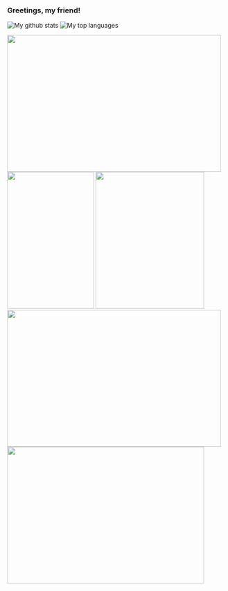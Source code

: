 ### Greetings, my friend!

![My github stats](https://github-readme-stats.vercel.app/api?username=Burconst&show_icons=true)
![My top languages](https://github-readme-stats.vercel.app/api/top-langs/?username=Burconst&layout=compact&theme=black)

<img src="https://media1.tenor.com/images/1444ef4b26fccbb7a13ac7ae4ffdef4c/tenor.gif?itemid=18992447" width="493" height="316" /> <img src="https://media1.tenor.com/images/9fe5807c314b185eb565dd74f67892a2/tenor.gif?itemid=8042854" width="200" height="316" /> <img src="https://media1.tenor.com/images/3f26a294ea6ee308b72e79062a0604fd/tenor.gif?itemid=12038620" width="250" height="316" />
<img src="https://media2.giphy.com/media/JVglf7QjxaZZM2tjfB/giphy.gif" width="493" height="316" /> <img src="https://media0.giphy.com/media/Jb56O0QSZRopG/giphy.gif?cid=ecf05e47sata9tzp4xhojdgn5sb6cjr2b82kaj34ffmo5fnz&rid=giphy.gif" width="454" height="316" /> 
